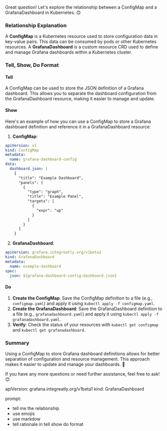 Great question! Let's explore the relationship between a ConfigMap and a GrafanaDashboard in Kubernetes. 😊

### Relationship Explanation

A **ConfigMap** is a Kubernetes resource used to store configuration data in key-value pairs. This data can be consumed by pods or other Kubernetes resources. A **GrafanaDashboard** is a custom resource CRD used to define and manage Grafana dashboards within a Kubernetes cluster.

### Tell, Show, Do Format

#### **Tell**
A ConfigMap can be used to store the JSON definition of a Grafana dashboard. This allows you to separate the dashboard configuration from the GrafanaDashboard resource, making it easier to manage and update.

#### **Show**
Here's an example of how you can use a ConfigMap to store a Grafana dashboard definition and reference it in a GrafanaDashboard resource:

1. **ConfigMap**:
```yaml
apiVersion: v1
kind: ConfigMap
metadata:
  name: grafana-dashboard-config
data:
  dashboard.json: |
    {
      "title": "Example Dashboard",
      "panels": [
        {
          "type": "graph",
          "title": "Example Panel",
          "targets": [
            {
              "expr": "up"
            }
          ]
        }
      ]
    }
```

2. **GrafanaDashboard**:
```yaml
apiVersion: grafana.integreatly.org/v1beta1
kind: GrafanaDashboard
metadata:
  name: example-dashboard
spec:
  json: ${grafana-dashboard-config:dashboard.json}
```

#### **Do**
1. **Create the ConfigMap**: Save the ConfigMap definition to a file (e.g., `configmap.yaml`) and apply it using `kubectl apply -f configmap.yaml`.
2. **Create the GrafanaDashboard**: Save the GrafanaDashboard definition to a file (e.g., `grafanadashboard.yaml`) and apply it using `kubectl apply -f grafanadashboard.yaml`.
3. **Verify**: Check the status of your resources with `kubectl get configmap` and `kubectl get grafanadashboard`.

### Summary
Using a ConfigMap to store Grafana dashboard definitions allows for better separation of configuration and resource management. This approach makes it easier to update and manage your dashboards. 🚀

If you have any more questions or need further assistance, feel free to ask! 😊


apiVersion: grafana.integreatly.org/v1beta1
kind: GrafanaDashboard


prompt:
- tell me the relationship
- use emojis
- use markdow
- tell rationale in tell show do format